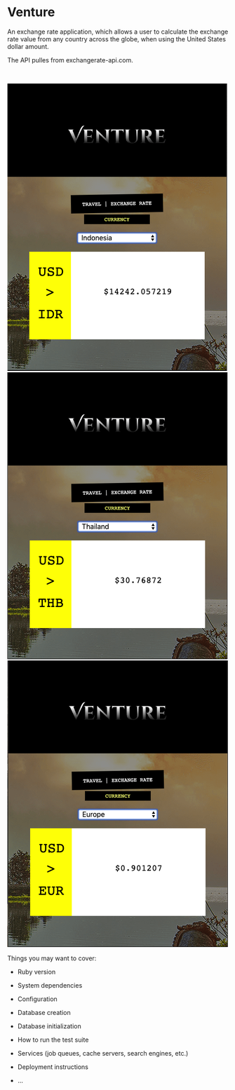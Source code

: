 # Venture

An exchange rate application, which allows a user to calculate the exchange rate value from any country across the globe, when using the United States dollar amount.

The API pulles from exchangerate-api.com.

<img scr="images/IDR.png" width="100">
<img scr="images/THB.png" width="100">
<img scr="images/EUR.png" width="100">

![screenshot of IDR](images/IDR.png)
![screenshot of THB](images/THB.png)
![screenshot of EUR](images/EUR.png)


Things you may want to cover:

* Ruby version

* System dependencies

* Configuration

* Database creation

* Database initialization

* How to run the test suite

* Services (job queues, cache servers, search engines, etc.)

* Deployment instructions

* ...
